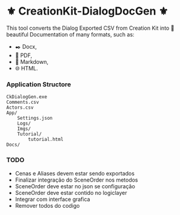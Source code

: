 # :fleur_de_lis: CreationKit-DialogDocGen :fleur_de_lis:

This tool converts the Dialog Exported CSV from Creation Kit into :lipstick: beautiful Documentation of many formats, such as:
* :black_nib:	Docx, 
* :closed_book: PDF, 
* :arrow_down_small: Markdown,
* :globe_with_meridians: HTML.

### Application Structore
```
CkDialogGen.exe
Comments.csv
Actors.csv
App/
    Settings.json
    Logs/
    Imgs/
    Tutorial/
        tutorial.html
Docs/
```   

### TODO

* Cenas e Aliases devem estar sendo exportados
* Finalizar integração do SceneOrder nos metodos
* SceneOrder deve estar no json se configuração
* SceneOrder deve estar contido no logiclayer
* Integrar com interface grafica
* Remover todos do codigo
